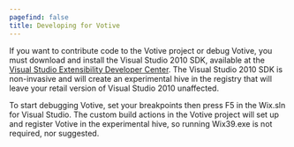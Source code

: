 ```yaml
---
pagefind: false
title: Developing for Votive
---
```


If you want to contribute code to the Votive project or debug Votive, you must download and install the Visual Studio 2010 SDK, available at the <a href="http://msdn.microsoft.com/en-gb/vstudio/vextend.aspx" target="_blank">Visual Studio Extensibility Developer Center</a>. The Visual Studio 2010 SDK is non-invasive and will create an experimental hive in the registry that will leave your retail version of Visual Studio 2010 unaffected.

To start debugging Votive, set your breakpoints then press F5 in the Wix.sln for Visual Studio. The custom build actions in the Votive project will set up and register Votive in the experimental hive, so running Wix39.exe is not required, nor suggested.
